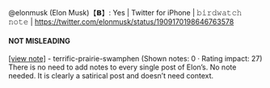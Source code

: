 @elonmusk (Elon Musk)【𝗕】: Yes | Twitter for iPhone | 𝚋𝚒𝚛𝚍𝚠𝚊𝚝𝚌𝚑 𝚗𝚘𝚝𝚎 | https://twitter.com/elonmusk/status/1909170198646763578

#### NOT MISLEADING

[[view note]](https://x.com/i/birdwatch/n/1909337178871939417) - terrific-prairie-swamphen (Shown notes: 0 · Rating impact: 27)\
There is no need to add notes to every single post of Elon’s. No note needed. It is clearly a satirical post and doesn’t need context. 
